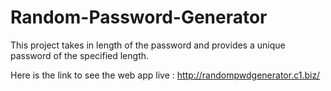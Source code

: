 # Random-Password-Generator
This project takes in length of the password and provides a unique password of the specified length. 

Here is the link to see the web app live : http://randompwdgenerator.c1.biz/
